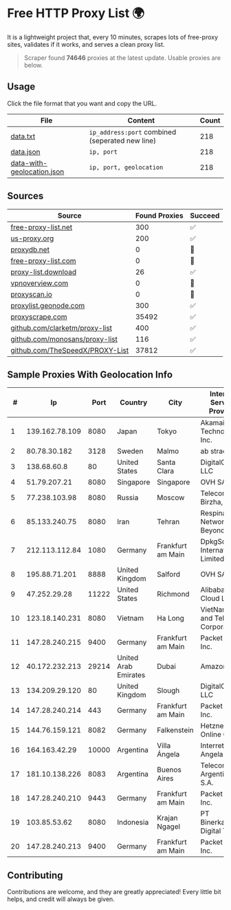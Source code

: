 
# Free HTTP Proxy List 🌍

It is a lightweight project that, every 10 minutes, scrapes lots of free-proxy sites, validates if it works, and serves a clean proxy list.


> Scraper found **74646** proxies at the latest update. Usable proxies are below.

## Usage

Click the file format that you want and copy the URL.


|File|Content|Count|
|----|-------|-----|
|[data.txt](https://raw.githubusercontent.com/themiralay/Proxy-List-World/master/data.txt)|`ip_address:port` combined (seperated new line)|218|
|[data.json](https://raw.githubusercontent.com/themiralay/Proxy-List-World/master/data.json)|`ip, port`|218|
|[data-with-geolocation.json](https://raw.githubusercontent.com/themiralay/Proxy-List-World/master/data-with-geolocation.json)|`ip, port, geolocation`|218|

## Sources

|Source|Found Proxies|Succeed|
|------|-------------|-------|
|[free-proxy-list.net](https://free-proxy-list.net)|300|✅|
|[us-proxy.org](https://www.us-proxy.org)|200|✅|
|[proxydb.net](http://proxydb.net)|0|🚫|
|[free-proxy-list.com](https://free-proxy-list.com/?page=&port=&type%5B%5D=http&type%5B%5D=https&up_time=0&search=Search)|0|🚫|
|[proxy-list.download](https://www.proxy-list.download/HTTP)|26|✅|
|[vpnoverview.com](https://vpnoverview.com/privacy/anonymous-browsing/free-proxy-servers)|0|🚫|
|[proxyscan.io](https://www.proxyscan.io)|0|🚫|
|[proxylist.geonode.com](https://proxylist.geonode.com/api/proxy-list?limit=300&page=1&sort_by=lastChecked&sort_type=desc&protocols=http,https)|300|✅|
|[proxyscrape.com](https://api.proxyscrape.com/v2/?request=displayproxies&protocol=http&timeout=10000&country=all&ssl=all&anonymity=all)|35492|✅|
|[github.com/clarketm/proxy-list](https://raw.githubusercontent.com/clarketm/proxy-list/master/proxy-list-raw.txt)|400|✅|
|[github.com/monosans/proxy-list](https://raw.githubusercontent.com/monosans/proxy-list/main/proxies/http.txt)|116|✅|
|[github.com/TheSpeedX/PROXY-List](https://raw.githubusercontent.com/TheSpeedX/PROXY-List/master/http.txt)|37812|✅|


## Sample Proxies With Geolocation Info

|#|Ip|Port|Country|City|Internet Service Provider|
|-|--|----|-------|----|-------------------------|
|1|139.162.78.109|8080|Japan|Tokyo|Akamai Technologies, Inc.|
|2|80.78.30.182|3128|Sweden|Malmo|ab stract|
|3|138.68.60.8|80|United States|Santa Clara|DigitalOcean, LLC|
|4|51.79.207.21|8080|Singapore|Singapore|OVH SAS|
|5|77.238.103.98|8080|Russia|Moscow|Telecom-Birzha, LLC|
|6|85.133.240.75|8080|Iran|Tehran|Respina Networks & Beyond PJSC|
|7|212.113.112.84|1080|Germany|Frankfurt am Main|DpkgSoft International Limited|
|8|195.88.71.201|8888|United Kingdom|Salford|OVH SAS|
|9|47.252.29.28|11222|United States|Richmond|Alibaba Cloud LLC|
|10|123.18.140.231|8080|Vietnam|Ha Long|VietNam Post and Telecom Corporation|
|11|147.28.240.215|9400|Germany|Frankfurt am Main|Packet Host, Inc.|
|12|40.172.232.213|29214|United Arab Emirates|Dubai|Amazon.com|
|13|134.209.29.120|80|United Kingdom|Slough|DigitalOcean, LLC|
|14|147.28.240.214|443|Germany|Frankfurt am Main|Packet Host, Inc.|
|15|144.76.159.121|8082|Germany|Falkenstein|Hetzner Online GmbH|
|16|164.163.42.29|10000|Argentina|Villa Ángela|Interret Villa Angela SRL|
|17|181.10.138.226|8083|Argentina|Buenos Aires|Telecom Argentina S.A.|
|18|147.28.240.210|9443|Germany|Frankfurt am Main|Packet Host, Inc.|
|19|103.85.53.62|8080|Indonesia|Krajan Ngagel|PT Binerkahan Digital Telco|
|20|147.28.240.213|9400|Germany|Frankfurt am Main|Packet Host, Inc.|



## Contributing

Contributions are welcome, and they are greatly appreciated! Every
little bit helps, and credit will always be given.


